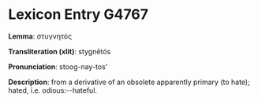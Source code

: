 # Lexicon Entry G4767

**Lemma**: στυγνητός

**Transliteration (xlit)**: stygnētós

**Pronunciation**: stoog-nay-tos'

**Description**:
from a derivative of an obsolete apparently primary  (to hate); hated, i.e. odious:--hateful.
